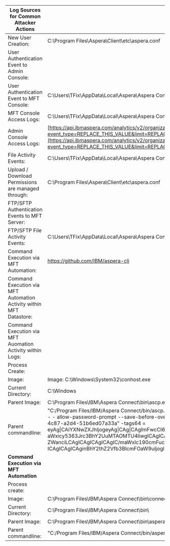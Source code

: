 | **Log Sources for Common Attacker Actions**                          |                                                                                                                                                                                                                                                                                                                                                                                                                                                                                                                                                                                                                                                                                                                                                                                                                                                                                                                                                                                                                                                                                                                                                                                                               |
|----------------------------------------------------------------------|---------------------------------------------------------------------------------------------------------------------------------------------------------------------------------------------------------------------------------------------------------------------------------------------------------------------------------------------------------------------------------------------------------------------------------------------------------------------------------------------------------------------------------------------------------------------------------------------------------------------------------------------------------------------------------------------------------------------------------------------------------------------------------------------------------------------------------------------------------------------------------------------------------------------------------------------------------------------------------------------------------------------------------------------------------------------------------------------------------------------------------------------------------------------------------------------------------------|
| New User Creation:                                                   | C:\\Program Files\\Aspera\\Client\\etc\\aspera.conf                                                                                                                                                                                                                                                                                                                                                                                                                                                                                                                                                                                                                                                                                                                                                                                                                                                                                                                                                                                                                                                                                                                                                           |
| User Authentication Event to Admin Console:                          |                                                                                                                                                                                                                                                                                                                                                                                                                                                                                                                                                                                                                                                                                                                                                                                                                                                                                                                                                                                                                                                                                                                                                                                                               |
| User Authentication Event to MFT Console:                            | C:\\Users\\TFix\\AppData\\Local\\Aspera\\Aspera Connect\\var\\log\\nativemessagehost                                                                                                                                                                                                                                                                                                                                                                                                                                                                                                                                                                                                                                                                                                                                                                                                                                                                                                                                                                                                                                                                                                                          |
| MFT Console Access Logs:                                             | C:\\Users\\TFix\\AppData\\Local\\Aspera\\Aspera Connect\\var\\log\\aspera-connect.0                                                                                                                                                                                                                                                                                                                                                                                                                                                                                                                                                                                                                                                                                                                                                                                                                                                                                                                                                                                                                                                                                                                           |
| Admin Console Access Logs:                                           | [https://api.ibmaspera.com/analytics/v2/organizations/{id}/application_events?event_type=REPLACE_THIS_VALUE&limit=REPLACE_THIS_VALUE&detailed=REPLACE_THIS_VALUE&q=REPLACE_THIS_VALUE&sort=REPLACE_THIS_VALUE&start_time=REPLACE_THIS_VALUE&stop_time=REPLACE_THIS_VALUE](https://api.ibmaspera.com/analytics/v2/organizations/%7bid%7d/application_events?event_type=REPLACE_THIS_VALUE&limit=REPLACE_THIS_VALUE&detailed=REPLACE_THIS_VALUE&q=REPLACE_THIS_VALUE&sort=REPLACE_THIS_VALUE&start_time=REPLACE_THIS_VALUE&stop_time=REPLACE_THIS_VALUE)                                                                                                                                                                                                                                                                                                                                                                                                                                                                                                                                                                                                                                                        |
| File Activity Events:                                                | C:\\Users\\TFix\\AppData\\Local\\Aspera\\Aspera Connect\\var\\log\\aspera-scp-transfer                                                                                                                                                                                                                                                                                                                                                                                                                                                                                                                                                                                                                                                                                                                                                                                                                                                                                                                                                                                                                                                                                                                        |
| Upload / Download Permissions are managed through:                   | C:\\Program Files\\Aspera\\Client\\etc\\aspera.conf                                                                                                                                                                                                                                                                                                                                                                                                                                                                                                                                                                                                                                                                                                                                                                                                                                                                                                                                                                                                                                                                                                                                                           |
| FTP/SFTP Authentication Events to MFT Server:                        |                                                                                                                                                                                                                                                                                                                                                                                                                                                                                                                                                                                                                                                                                                                                                                                                                                                                                                                                                                                                                                                                                                                                                                                                               |
| FTP/SFTP File Activity Events:                                       | C:\\Users\\TFix\\AppData\\Local\\Aspera\\Aspera Connect\\filelists\\ibm aspera connect-4c1e9f1a-7876-42d3-8eae-5508c4cc9e08                                                                                                                                                                                                                                                                                                                                                                                                                                                                                                                                                                                                                                                                                                                                                                                                                                                                                                                                                                                                                                                                                   |
| Command Execution via MFT Automation:                                | <https://github.com/IBM/aspera-cli>                                                                                                                                                                                                                                                                                                                                                                                                                                                                                                                                                                                                                                                                                                                                                                                                                                                                                                                                                                                                                                                                                                                                                                           |
| Command Execution via MFT Automation Activity within MFT Datastore:  |                                                                                                                                                                                                                                                                                                                                                                                                                                                                                                                                                                                                                                                                                                                                                                                                                                                                                                                                                                                                                                                                                                                                                                                                               |
| Command Execution via MFT Auomation Activity within Logs:            |                                                                                                                                                                                                                                                                                                                                                                                                                                                                                                                                                                                                                                                                                                                                                                                                                                                                                                                                                                                                                                                                                                                                                                                                               |
| Process Create:                                                      |                                                                                                                                                                                                                                                                                                                                                                                                                                                                                                                                                                                                                                                                                                                                                                                                                                                                                                                                                                                                                                                                                                                                                                                                               |
| Image:                                                               | Image: C:\\Windows\\System32\\conhost.exe                                                                                                                                                                                                                                                                                                                                                                                                                                                                                                                                                                                                                                                                                                                                                                                                                                                                                                                                                                                                                                                                                                                                                                     |
| Current Directory:                                                   | C:\\Windows                                                                                                                                                                                                                                                                                                                                                                                                                                                                                                                                                                                                                                                                                                                                                                                                                                                                                                                                                                                                                                                                                                                                                                                                   |
| Parent Image:                                                        | C:\\Program Files\\IBM\\Aspera Connect\\bin\\ascp.exe                                                                                                                                                                                                                                                                                                                                                                                                                                                                                                                                                                                                                                                                                                                                                                                                                                                                                                                                                                                                                                                                                                                                                         |
| Parent commandline:                                                  | "C:/Program Files/IBM/Aspera Connect/bin/ascp.exe" -M 48642 -u 090208d6-d16c-4c87-a2d4-51b6ed07a33a -g --mode= recv - user=xfer - - host=ats-sl-dal.aspera.io -P 33001 -0 33001 --policy=fair -U 2 -k 2 - - allow-password-prompt --save-before-overwrite--precalculate-job-size--file-manifest=text"--file-manifest-path=C:\\Users\\TFix\\AppData\\LocalAspera\\AsperaConnect\\filelists\\ibmaspera connect-090208d6-d16c-4c87-a2d4-51b6ed07a33a" -tags64 = eyAg\|CAiYXNwZXJhljogeyAg\|CAg\|CAgImFwcCI6\|C/wYWNrYWdicyls\|CAg\|CAg\|CAieGZIcI9pZCI6\|CIwOTAyMDhkNi1kMTZjLTRjODctYTJkNCO1MWI2ZWQwN2EzM2EiLCAgICAg\|CAgInV/zVWdIX2IkljoglmFzcGVyVS5m aWxicy5363Jrc3BhY2UuMTAOMTU4liwgICAgICAgICJ4ZmVyX3JIdHJ5ljogOTAsICAgICAgICAiZmIsZXMiOiB7ICAgICAgICAgICAglmFjV2Vzc19pZCI6ICI2NJVyNjQiLCAgICAgICAgICAgICJwVWNrYWdIX2IkljoglldOSGtGME ZWanciLCAgICAgICAgICAgIC/maWxlc190cmFuc2ZIcI9hV3Rpb2410iAiZG93bmx/YWRfcGFja2FnZSIsICAgICAgICAgICAglm5vZGVfaWQiOiAiODE2NzMiLCAgICAgICAgICAgIC/wYWNrVWdIX25hbWUiOiAiaGVscCIsICAg ICAgICAgICAginBhY2thZ2Vfb3BlcmFOaW9uljoglmRvd25sb2FkliwgICAgICAg\|CAgICAidXNIcI9uYWilljoglIpZmZhbmIlIEZpeCIsiCAgICAgICAg\|CAgIndvemtzcGFjZV9pZCI6\|CIxMDOXNTgiLCAg\|CAgICAg\|CAgiC/vemd |
| **Command Execution via MFT Automation**                             |                                                                                                                                                                                                                                                                                                                                                                                                                                                                                                                                                                                                                                                                                                                                                                                                                                                                                                                                                                                                                                                                                                                                                                                                               |
| Process create:                                                      |                                                                                                                                                                                                                                                                                                                                                                                                                                                                                                                                                                                                                                                                                                                                                                                                                                                                                                                                                                                                                                                                                                                                                                                                               |
| Image:                                                               | C:\\Program Files\\IBM\\Aspera Connect\\bin\\connecthelper64.exe                                                                                                                                                                                                                                                                                                                                                                                                                                                                                                                                                                                                                                                                                                                                                                                                                                                                                                                                                                                                                                                                                                                                              |
| Current Directory:                                                   | C:\\Program Files\\IBM\\Aspera Connect\\bin\\                                                                                                                                                                                                                                                                                                                                                                                                                                                                                                                                                                                                                                                                                                                                                                                                                                                                                                                                                                                                                                                                                                                                                                 |
| Parent Image:                                                        | C:\\Program Files\\IBM\\Aspera Connect\\bin\\asperaconnect.exe                                                                                                                                                                                                                                                                                                                                                                                                                                                                                                                                                                                                                                                                                                                                                                                                                                                                                                                                                                                                                                                                                                                                                |
| Parent commandline:                                                  | "C:/Program Files/IBM/Aspera Connect/bin/asperaconnect.exe"                                                                                                                                                                                                                                                                                                                                                                                                                                                                                                                                                                                                                                                                                                                                                                                                                                                                                                                                                                                                                                                                                                                                                   |
